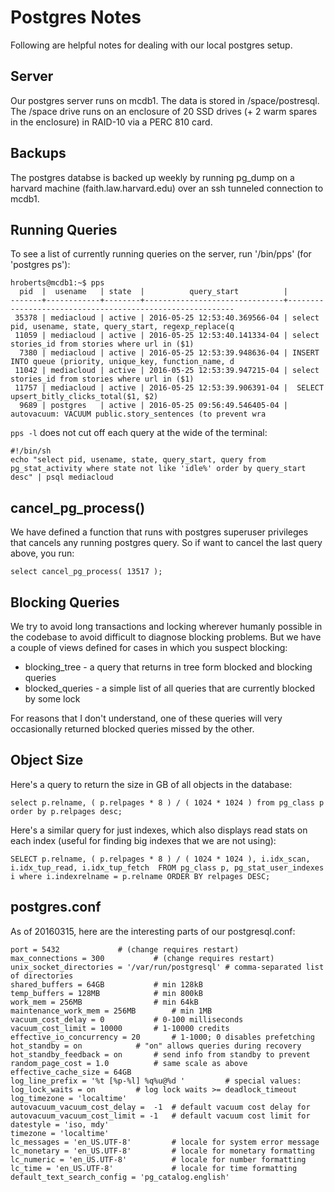 Postgres Notes
==============

Following are helpful notes for dealing with our local postgres setup.

Server
------

Our postgres server runs on mcdb1.  The  data is stored in /space/postresql.  The /space drive runs on an enclosure of
20 SSD drives (+ 2 warm spares in the enclosure) in RAID-10 via a PERC 810 card.

Backups
-------

The postgres databse is backed up weekly by running pg_dump on a harvard machine (faith.law.harvard.edu) over an ssh
tunneled connection to mcdb1.

Running Queries
---------------

To see a list of currently running queries on the server, run '/bin/pps' (for 'postgres ps'):

```
hroberts@mcdb1:~$ pps
  pid  |  usename   | state  |          query_start          |
-------+------------+--------+-------------------------------+----------------------------------------------------------
 35378 | mediacloud | active | 2016-05-25 12:53:40.369566-04 | select pid, usename, state, query_start, regexp_replace(q
 11059 | mediacloud | active | 2016-05-25 12:53:40.141334-04 | select stories_id from stories where url in ($1)
  7380 | mediacloud | active | 2016-05-25 12:53:39.948636-04 | INSERT INTO queue (priority, unique_key, function_name, d
 11042 | mediacloud | active | 2016-05-25 12:53:39.947215-04 | select stories_id from stories where url in ($1)
 11757 | mediacloud | active | 2016-05-25 12:53:39.906391-04 |  SELECT upsert_bitly_clicks_total($1, $2)
  9689 | postgres   | active | 2016-05-25 09:56:49.546405-04 | autovacuum: VACUUM public.story_sentences (to prevent wra
 ```

`pps -l`  does not cut off each query at the wide of the terminal:

 ```
 #!/bin/sh
echo "select pid, usename, state, query_start, query from pg_stat_activity where state not like 'idle%' order by query_start desc" | psql mediacloud
```

cancel_pg_process()
-------------------

We have defined a function that runs with postgres superuser privileges that cancels any running postgres query.  So if
want to cancel the last query above, you run:

```
select cancel_pg_process( 13517 );
```

Blocking Queries
----------------

We try to avoid long transactions and locking wherever humanly possible in the codebase to avoid difficult to diagnose
blocking problems.  But we have a couple of views defined for cases in which you suspect blocking:

* blocking_tree - a query that returns in tree form blocked and blocking queries
* blocked_queries - a simple list of all queries that are currently blocked by some lock

For reasons that I don't understand, one of these queries will very occasionally returned blocked queries missed by
the other.

Object Size
-----------

Here's a query to return the size in GB of all objects in the database:

```
select p.relname, ( p.relpages * 8 ) / ( 1024 * 1024 ) from pg_class p order by p.relpages desc;
```

Here's a similar query for just indexes, which also displays read stats on each index (useful for finding big indexes
that we are not using):

```
SELECT p.relname, ( p.relpages * 8 ) / ( 1024 * 1024 ), i.idx_scan, i.idx_tup_read, i.idx_tup_fetch  FROM pg_class p, pg_stat_user_indexes i where i.indexrelname = p.relname ORDER BY relpages DESC;
```

postgres.conf
-------------

As of 20160315, here are the interesting parts of our postgresql.conf:

```
port = 5432				# (change requires restart)
max_connections = 300			# (change requires restart)
unix_socket_directories = '/var/run/postgresql'	# comma-separated list of directories
shared_buffers = 64GB			# min 128kB
temp_buffers = 128MB			# min 800kB
work_mem = 256MB				# min 64kB
maintenance_work_mem = 256MB		# min 1MB
vacuum_cost_delay = 0			# 0-100 milliseconds
vacuum_cost_limit = 10000		# 1-10000 credits
effective_io_concurrency = 20		# 1-1000; 0 disables prefetching
hot_standby = on			# "on" allows queries during recovery
hot_standby_feedback = on		# send info from standby to prevent
random_page_cost = 1.0			# same scale as above
effective_cache_size = 64GB
log_line_prefix = '%t [%p-%l] %q%u@%d '			# special values:
log_lock_waits = on			# log lock waits >= deadlock_timeout
log_timezone = 'localtime'
autovacuum_vacuum_cost_delay = 	-1	# default vacuum cost delay for
autovacuum_vacuum_cost_limit = -1	# default vacuum cost limit for
datestyle = 'iso, mdy'
timezone = 'localtime'
lc_messages = 'en_US.UTF-8'			# locale for system error message
lc_monetary = 'en_US.UTF-8'			# locale for monetary formatting
lc_numeric = 'en_US.UTF-8'			# locale for number formatting
lc_time = 'en_US.UTF-8'				# locale for time formatting
default_text_search_config = 'pg_catalog.english'
```
